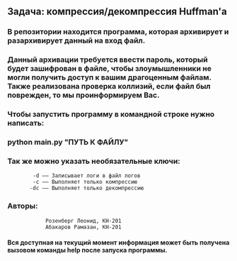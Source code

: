## Задача: компрессия/декомпрессия Huffman'a
### В репозитории находится программа, которая архивирует и разархивирует данный на вход файл.
### Данный архивации требуется ввести пароль, который будет зашифрован в файле, чтобы злоумышленники не могли получить доступ к вашим драгоценным файлам. Также реализована проверка коллизий, если файл был поврежден, то мы проинформируем Вас.
### Чтобы запустить программу в командной строке нужно написать: 
### python main.py "ПУТЬ К ФАЙЛУ"
### Так же можно указать необязательные ключи:
            -d –– Записывает логи в файл логов
            -с –– Выполняет только компрессию    
           -dc –– Выполняет только декомпрессию
### Авторы:
                Розенберг Леонид, КН-201
                Абакаров Рамазан, КН-201
#### Вся доступная на текущий момент информация может быть получена вызовом команды help после запуска программы.